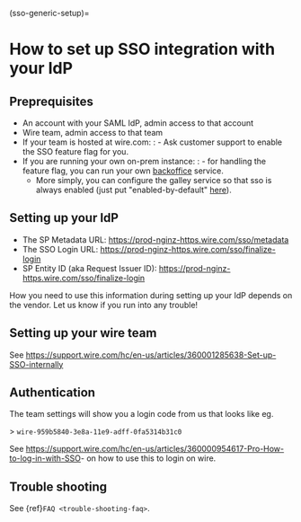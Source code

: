 (sso-generic-setup)=

# How to set up SSO integration with your IdP

## Preprequisites

- An account with your SAML IdP, admin access to that account
- Wire team, admin access to that team
- If your team is hosted at wire.com:
  : - Ask customer support to enable the SSO feature flag for you.
- If you are running your own on-prem instance:
  : - for handling the feature flag, you can run your own [backoffice](https://github.com/wireapp/wire-server-deploy/tree/259cd2664a4e4d890be797217cc715499d72acfc/charts/backoffice) service.
    - More simply, you can configure the galley service so that sso is always enabled (just put "enabled-by-default" [here](https://github.com/wireapp/wire-server-deploy/blob/a4a35b65b2312995729b0fc2a04461508cb12de7/values/wire-server/prod-values.example.yaml#L134)).

## Setting up your IdP

- The SP Metadata URL: <https://prod-nginz-https.wire.com/sso/metadata>
- The SSO Login URL: <https://prod-nginz-https.wire.com/sso/finalize-login>
- SP Entity ID (aka Request Issuer ID): <https://prod-nginz-https.wire.com/sso/finalize-login>

How you need to use this information during setting up your IdP
depends on the vendor.  Let us know if you run into any trouble!

## Setting up your wire team

See <https://support.wire.com/hc/en-us/articles/360001285638-Set-up-SSO-internally>

## Authentication

The team settings will show you a login code from us that looks like
eg.

\> `wire-959b5840-3e8a-11e9-adff-0fa5314b31c0`

See
<https://support.wire.com/hc/en-us/articles/360000954617-Pro-How-to-log-in-with-SSO>-
on how to use this to login on wire.

## Trouble shooting

See {ref}`FAQ <trouble-shooting-faq>`.
